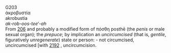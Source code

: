 G203  
ἀκροβυστία  
akrobustia  
*ak-rob-oos-tee‘-ah*  
From [206](g0206) and probably a modified form of πόσθη posthē (the
*penis* or male sexual organ); the *prepuce*; by implication an
*uncircumcised* (that is, *gentile*, figuratively *unregenerate*) state
or person: - not circumcised, uncircumcised \[with [2192](g2192) ,
uncircumcision.  

